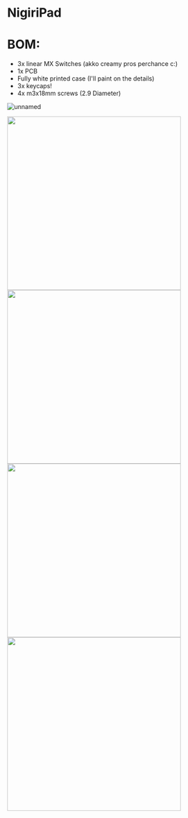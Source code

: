 # NigiriPad

# BOM:
- 3x linear MX Switches (akko creamy pros perchance c:)
- 1x PCB 
- Fully white printed case (I'll paint on the details)
- 3x keycaps!
- 4x m3x18mm screws (2.9 Diameter)

![unnamed](https://github.com/user-attachments/assets/3ec939e7-5c2f-4628-91d5-7aeafd76d2bc)

<img src="https://github.com/user-attachments/assets/cdff7555-a999-4df6-93f2-cf1760abc31d" height=400 />
<img src="https://github.com/user-attachments/assets/121a0699-8cfa-4810-b4c1-2f1751bde407" height=400 />
<img src="https://github.com/user-attachments/assets/8c2dd35d-8056-4b17-851a-80b440b15cdc" height=400 />
<img src="https://github.com/user-attachments/assets/4ebf701e-bf2c-43b7-add8-01fe1ca4f5d2" height=400 />
